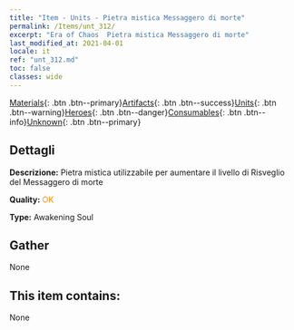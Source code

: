 ```yaml
---
title: "Item - Units - Pietra mistica Messaggero di morte"
permalink: /Items/unt_312/
excerpt: "Era of Chaos  Pietra mistica Messaggero di morte"
last_modified_at: 2021-04-01
locale: it
ref: "unt_312.md"
toc: false
classes: wide
---
```

 [Materials](/it/Items/){: .btn .btn--primary}[Artifacts](/it/Items/Artifacts/){: .btn .btn--success}[Units](/it/Items/Units/){: .btn .btn--warning}[Heroes](/it/Items/Heroes/){: .btn .btn--danger}[Consumables](/it/Items/Consumables/){: .btn .btn--info}[Unknown](/it/Items/Unknown/){: .btn .btn--primary}

## Dettagli
 **Descrizione:** Pietra mistica utilizzabile per aumentare il livello di Risveglio del Messaggero di morte

 **Quality:** <span style="color: #FF8C00">OK</span>

 **Type:** Awakening Soul

## Gather

  None

## This item contains:

  None

